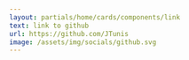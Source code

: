 ```yaml
---
layout: partials/home/cards/components/link
text: link to github
url: https://github.com/JTunis
image: /assets/img/socials/github.svg
---
```

